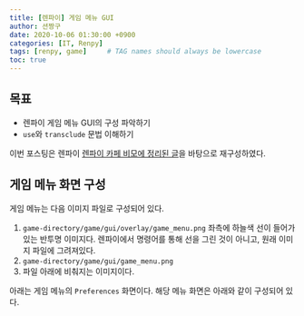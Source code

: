 ```yaml
---
title: [렌파이] 게임 메뉴 GUI
author: 션짱구
date: 2020-10-06 01:30:00 +0900
categories: [IT, Renpy]
tags: [renpy, game]     # TAG names should always be lowercase
toc: true
---
```


## 목표
- 렌파이 게임 메뉴 GUI의 구성 파악하기
- `use`와 `transclude` 문법 이해하기

이번 포스팅은 렌파이 [렌파이 카페 비모에 정리된 글](https://cafe.naver.com/vmo/1472)을 바탕으로 재구성하였다.

## 게임 메뉴 화면 구성
게임 메뉴는 다음 이미지 파일로 구성되어 있다.
1) `game-directory/game/gui/overlay/game_menu.png`
좌측에 하늘색 선이 들어가있는 반투명 이미지다. 렌파이에서 명령어를 통해 선을 그린 것이 아니고, 원래 이미지 파일에 그려져있다.
2) `game-directory/game/gui/game_menu.png`
1) 파일 아래에 비춰지는 이미지이다.

아래는 게임 메뉴의 `Preferences` 화면이다.
해당 메뉴 화면은 아래와 같이 구성되어 있다.
